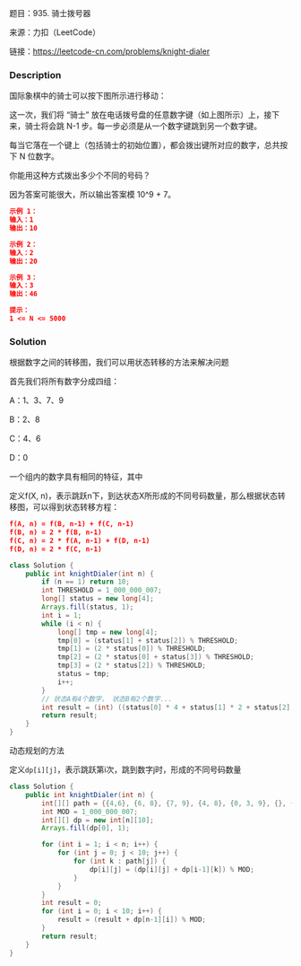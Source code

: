 题目：935. 骑士拨号器

来源：力扣（LeetCode）

链接：https://leetcode-cn.com/problems/knight-dialer


### Description

国际象棋中的骑士可以按下图所示进行移动：


这一次，我们将 “骑士” 放在电话拨号盘的任意数字键（如上图所示）上，接下来，骑士将会跳 N-1 步。每一步必须是从一个数字键跳到另一个数字键。

每当它落在一个键上（包括骑士的初始位置），都会拨出键所对应的数字，总共按下 N 位数字。

你能用这种方式拨出多少个不同的号码？

因为答案可能很大，所以输出答案模 10^9 + 7。

```json
示例 1：
输入：1
输出：10

示例 2：
输入：2
输出：20

示例 3：
输入：3
输出：46

提示：
1 <= N <= 5000
```



### Solution

根据数字之间的转移图，我们可以用状态转移的方法来解决问题

首先我们将所有数字分成四组：

A：1、3、7、9

B：2、8

C：4、6

D：0

一个组内的数字具有相同的特征，其中

定义f(X, n)，表示跳跃n下，到达状态X所形成的不同号码数量，那么根据状态转移图，可以得到状态转移方程：

```json
f(A, n) = f(B, n-1) + f(C, n-1)
f(B, n) = 2 * f(B, n-1)
f(C, n) = 2 * f(A, n-1) + f(D, n-1)
f(D, n) = 2 * f(C, n-1)
```



```java
class Solution {
    public int knightDialer(int n) {
        if (n == 1) return 10;
        int THRESHOLD = 1_000_000_007;
        long[] status = new long[4];
        Arrays.fill(status, 1);
        int i = 1;
        while (i < n) {
            long[] tmp = new long[4];
            tmp[0] = (status[1] + status[2]) % THRESHOLD;
            tmp[1] = (2 * status[0]) % THRESHOLD;
            tmp[2] = (2 * status[0] + status[3]) % THRESHOLD;
            tmp[3] = (2 * status[2]) % THRESHOLD;
            status = tmp;
            i++;
        }
        // 状态A有4个数字， 状态B有2个数字...
        int result = (int) ((status[0] * 4 + status[1] * 2 + status[2] * 2 + status[3]) % THRESHOLD);
        return result;
    }
}
```

动态规划的方法

定义`dp[i][j]`，表示跳跃第i次，跳到数字j时，形成的不同号码数量

```java
class Solution {
    public int knightDialer(int n) {
        int[][] path = {{4,6}, {6, 8}, {7, 9}, {4, 8}, {0, 3, 9}, {}, {0, 1, 7}, {2, 6}, {1, 3}, {2, 4}};
        int MOD = 1_000_000_007;
        int[][] dp = new int[n][10];
        Arrays.fill(dp[0], 1);

        for (int i = 1; i < n; i++) {
            for (int j = 0; j < 10; j++) {
                for (int k : path[j]) {
                    dp[i][j] = (dp[i][j] + dp[i-1][k]) % MOD;
                }
            }
        }
        int result = 0;
        for (int i = 0; i < 10; i++) {
            result = (result + dp[n-1][i]) % MOD;
        }
        return result;
    }
}
```

